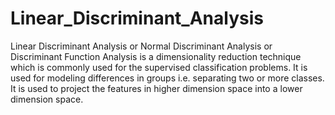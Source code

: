 # Linear_Discriminant_Analysis
Linear Discriminant Analysis or Normal Discriminant Analysis or Discriminant Function Analysis is a dimensionality reduction technique which is commonly used for the supervised classification problems. It is used for modeling differences in groups i.e. separating two or more classes. It is used to project the features in higher dimension space into a lower dimension space.
